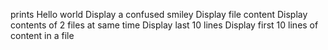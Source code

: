 prints Hello world
Display a confused smiley
Display file content
Display contents of 2 files at same time
Display last 10 lines
Display first 10 lines of content in a file

